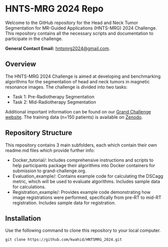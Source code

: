 # HNTS-MRG 2024 Repo

Welcome to the GitHub repository for the Head and Neck Tumor Segmentation for MR-Guided Applications (HNTS-MRG) 2024 Challenge. This repository contains all the necessary scripts and documentation to participate in the challenge.

**General Contact Email:** <hntsmrg2024@gmail.com>.

## Overview 

The HNTS-MRG 2024 Challenge is aimed at developing and benchmarking algorithms for the segmentation of head and neck tumors in magnetic resonance images. The challenge is divided into two tasks:

- Task 1: Pre-Radiotherapy Segmentation
- Task 2: Mid-Radiotherapy Segmentation

Additional important information can be found on our [Grand Challenge website](https://hntsmrg24.grand-challenge.org/). The training data (n=150 patients) is available on [Zenodo](https://zenodo.org/records/11199559).

## Repository Structure

This repository contains 3 main subfolders, each which contain their own readme.md files which provide further info:

- Docker_tutorial/: Includes comprehensive instructions and scripts to help participants package their algorithms into Docker containers for submission to grand-challenge.org.
- Evaluation_example/: Contains example code for calculating the DSCagg metric, which will be used to evaluate algorithms. Includes sample data for calculations.
- Registration_example/: Provides example code demonstrating how image registrations were performed, specifically from pre-RT to mid-RT registration. Includes sample data for registration.

## Installation

Use the following command to clone this repository to your local computer. 

```
git clone https://github.com/kwahid/HNTSMRG_2024.git
```
